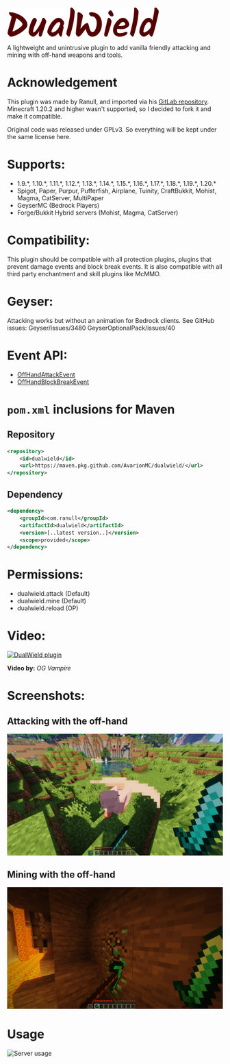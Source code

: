 ![logo](images/logo.png)

A lightweight and unintrusive plugin to add vanilla friendly attacking and mining with off-hand weapons and tools.​

# Acknowledgement
This plugin was made by Ranull, and imported via his [GitLab repository](https://gitlab.com/ranull/minecraft/dualwield). Minecraft 1.20.2 and higher wasn't supported, so I decided to fork it and make it compatible.

Original code was released under GPLv3. So everything will be kept under the same license here.


# Supports:

* 1.9.\*, 1.10.\*, 1.11.\*, 1.12.\*, 1.13.\*, 1.14.\*, 1.15.\*, 1.16.\*, 1.17.\*, 1.18.\*, 1.19.\*, 1.20.\*
* Spigot, Paper, Purpur, Pufferfish, Airplane, Tuinity, CraftBukkit, Mohist, Magma, CatServer, MultiPaper
* GeyserMC (Bedrock Players)
* Forge/Bukkit Hybrid servers (Mohist, Magma, CatServer)


# Compatibility:
This plugin should be compatible with all protection plugins, plugins that prevent damage events and block break events. It is also compatible with all third party enchantment and skill plugins like McMMO.


# Geyser:
Attacking works but without an animation for Bedrock clients.
See GitHub issues:
Geyser/issues/3480
GeyserOptionalPack/issues/40


# Event API:
* [OffHandAttackEvent](https://github.com/AvarionMC/dualwield/blob/master/core/src/main/java/org/avarion/dualwield/event/OffHandAttackEvent.java)
* [OffHandBlockBreakEvent](https://github.com/AvarionMC/dualwield/blob/master/core/src/main/java/org/avarion/dualwield/event/OffHandBlockBreakEvent.java)


# `pom.xml` inclusions for Maven
## Repository
```xml
<repository>
    <id>dualwield</id>
    <url>https://maven.pkg.github.com/AvarionMC/dualwield/</url>
</repository>
```
## Dependency
```xml
<dependency>
    <groupId>com.ranull</groupId>
    <artifactId>dualwield</artifactId>
    <version>[..latest version..]</version>
    <scope>provided</scope>
</dependency>
```


# Permissions:
* dualwield.attack (Default)
* dualwield.mine (Default)
* dualwield.reload (OP)


# Video:
[![DualWield plugin](https://img.youtube.com/vi/2d7zeuqgrew/0.jpg)](https://www.youtube.com/watch?v=2d7zeuqgrew)

**Video by:** _OG Vampire_


# Screenshots:
## Attacking with the off-hand
![Attacking with the off-hand](images/screenshot1.png)

## Mining with the off-hand
![Mining with the off-hand](images/screenshot2.png)


# Usage
![Server usage](https://bstats.org/signatures/bukkit/AvarionDualWield.svg)
